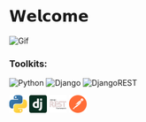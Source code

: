 <h1 align="left">𝗪𝗲𝗹𝗰𝗼𝗺𝗲</h1>
<img src="dante.gif" alt="Gif">
<h3 align="left">Toolkits:</h3>

![Python](https://img.shields.io/badge/python-3670A0?style=for-the-badge&logo=python&logoColor=ffdd54) ![Django](https://img.shields.io/badge/django-%23092E20.svg?style=for-the-badge&logo=django&logoColor=white) ![DjangoREST](https://img.shields.io/badge/DJANGO-REST-ff1709?style=for-the-badge&logo=django&logoColor=white&color=ff1709&labelColor=gray) 

<img src='python.svg' width='32' height='32'> <img src='django.svg' width='32' height='32'> <img src='Django REST.svg' width='32' height='32'> <img src='postman-icon.svg' width='32' height='32'> 
